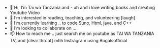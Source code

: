 - 👋 Hi, I’m Tai wa Tanzania and - uh and i love writing books and creating Youtube Video
- 👀 I’m interested in reading, teaching, and volunteering [laugh]
- 🌱 I’m currently learning .. to code Suno, Html, java, and C++
- 💞️ I’m looking to collaborate on ...
- 📫 How to reach me .. just search me on youtube as TAI WA TANZANIA TV,  and [clear throat] mhh Instragram using Bugalsofficial

